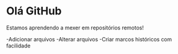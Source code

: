 # Olá GitHub

Estamos aprendendo a mexer em repositórios remotos!

-Adicionar arquivos
-Alterar arquivos
-Criar marcos históricos com facilidade


